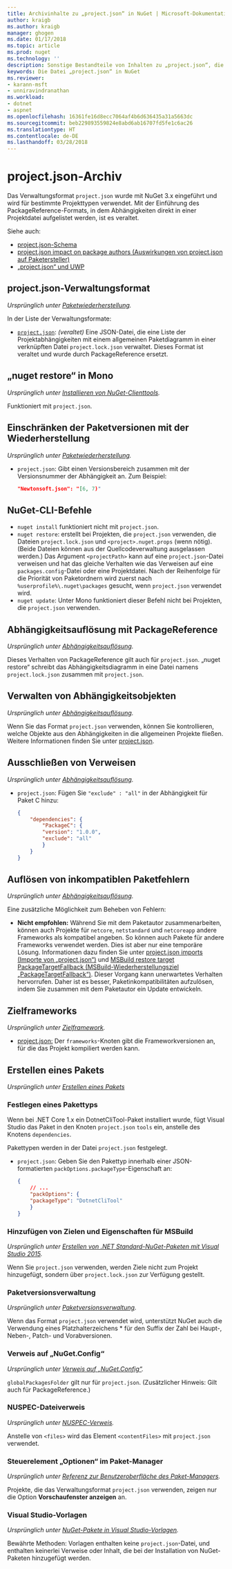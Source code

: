 ```yaml
---
title: Archivinhalte zu „project.json“ in NuGet | Microsoft-Dokumentation
author: kraigb
ms.author: kraigb
manager: ghogen
ms.date: 01/17/2018
ms.topic: article
ms.prod: nuget
ms.technology: ''
description: Sonstige Bestandteile von Inhalten zu „project.json“, die aus anderen Bereichen der NuGet-Dokumentation entfernt wurden.
keywords: Die Datei „project.json“ in NuGet
ms.reviewer:
- karann-msft
- unniravindranathan
ms.workload:
- dotnet
- aspnet
ms.openlocfilehash: 16361fe16d8ecc7064af4b6d636435a31a5663dc
ms.sourcegitcommit: beb229893559824e8abd6ab16707fd5fe1c6ac26
ms.translationtype: HT
ms.contentlocale: de-DE
ms.lasthandoff: 03/28/2018
---
```

# <a name="projectjson-archive"></a>project.json-Archiv

Das Verwaltungsformat `project.json` wurde mit NuGet 3.x eingeführt und wird für bestimmte Projekttypen verwendet. Mit der Einführung des PackageReference-Formats, in dem Abhängigkeiten direkt in einer Projektdatei aufgelistet werden, ist es veraltet.

Siehe auch:

- [project.json-Schema](project-json.md)
- [project.json impact on package authors (Auswirkungen von project.json auf Paketersteller)](project-json-impact.md)
- [„project.json“ und UWP](project-json-and-uwp.md)

## <a name="projectjson-management-format"></a>project.json-Verwaltungsformat

*Ursprünglich unter [Paketwiederherstellung](../what-is-nuget.md).*

In der Liste der Verwaltungsformate:

- [`project.json`](project-json.md): *(veraltet)* Eine JSON-Datei, die eine Liste der Projektabhängigkeiten mit einem allgemeinen Paketdiagramm in einer verknüpften Datei `project.lock.json` verwaltet. Dieses Format ist veraltet und wurde durch PackageReference ersetzt.

## <a name="nuget-restore-on-mono"></a>„nuget restore“ in Mono

*Ursprünglich unter [Installieren von NuGet-Clienttools](../install-nuget-client-tools.md).*

Funktioniert mit `project.json`.

## <a name="constraining-package-versions-with-restore"></a>Einschränken der Paketversionen mit der Wiederherstellung

*Ursprünglich unter [Paketwiederherstellung](../consume-packages/package-restore.md#constraining-package-versions-with-restore).*

- `project.json`: Gibt einen Versionsbereich zusammen mit der Versionsnummer der Abhängigkeit an. Zum Beispiel:

    ```json
    "Newtonsoft.json": "[6, 7)"
    ```

## <a name="nuget-cli-commands"></a>NuGet-CLI-Befehle

- `nuget install` funktioniert nicht mit `project.json`.
- `nuget restore`: erstellt bei Projekten, die `project.json` verwenden, die Dateien `project.lock.json` und `<project>.nuget.props` (wenn nötig). (Beide Dateien können aus der Quellcodeverwaltung ausgelassen werden.) Das Argument `<projectPath>` kann auf eine `project.json`-Datei verweisen und hat das gleiche Verhalten wie das Verweisen auf eine `packages.config`-Datei oder eine Projektdatei. Nach der Reihenfolge für die Priorität von Paketordnern wird zuerst nach `%userprofile%\.nuget\packages` gesucht, wenn `project.json` verwendet wird.
- `nuget update`: Unter Mono funktioniert dieser Befehl nicht bei Projekten, die `project.json` verwenden.

## <a name="dependency-resolution-with-packagereference"></a>Abhängigkeitsauflösung mit PackageReference

*Ursprünglich unter [Abhängigkeitsauflösung](../consume-packages/dependency-resolution.md#dependency-resolution-with-packagereference).*

Dieses Verhalten von PackageReference gilt auch für `project.json`. „nuget restore“ schreibt das Abhängigkeitsdiagramm in eine Datei namens `project.lock.json` zusammen mit `project.json`.

## <a name="managing-dependency-assets"></a>Verwalten von Abhängigkeitsobjekten

*Ursprünglich unter [Abhängigkeitsauflösung](../consume-packages/dependency-resolution.md#managing-dependency-assets).*

Wenn Sie das Format `project.json` verwenden, können Sie kontrollieren, welche Objekte aus den Abhängigkeiten in die allgemeinen Projekte fließen. Weitere Informationen finden Sie unter [project.json](project-json.md).

## <a name="excluding-references"></a>Ausschließen von Verweisen

*Ursprünglich unter [Abhängigkeitsauflösung](../consume-packages/dependency-resolution.md#excluding-references).*

- `project.json`: Fügen Sie `"exclude" : "all"` in der Abhängigkeit für Paket C hinzu:

    ```json
    {
        "dependencies": {
            "PackageC": {
            "version": "1.0.0",
            "exclude": "all"
            }
        }
    }
    ```

## <a name="resolving-incompatible-package-errors"></a>Auflösen von inkompatiblen Paketfehlern

*Ursprünglich unter [Abhängigkeitsauflösung](../consume-packages/dependency-resolution.md#resolving-incompatible-package-errors).*

Eine zusätzliche Möglichkeit zum Beheben von Fehlern:

- **Nicht empfohlen:** Während Sie mit dem Paketautor zusammenarbeiten, können auch Projekte für `netcore`, `netstandard` und `netcoreapp` andere Frameworks als kompatibel angeben. So können auch Pakete für andere Frameworks verwendet werden. Dies ist aber nur eine temporäre Lösung. Informationen dazu finden Sie unter [project.json imports (Importe von „project.json“)](project-json.md#imports) und [MSBuild restore target PackageTargetFallback (MSBuild-Wiederherstellungsziel „PackageTargetFallback“)](../reference/msbuild-targets.md#packagetargetfallback). Dieser Vorgang kann unerwartetes Verhalten hervorrufen. Daher ist es besser, Paketinkompatibilitäten aufzulösen, indem Sie zusammen mit dem Paketautor ein Update entwickeln.

## <a name="target-frameworks"></a>Zielframeworks

*Ursprünglich unter [Zielframework](../reference/target-frameworks.md).*

- [project.json:](project-json.md) Der `frameworks`-Knoten gibt die Frameworkversionen an, für die das Projekt kompiliert werden kann.

## <a name="creating-a-package"></a>Erstellen eines Pakets

*Ursprünglich unter [Erstellen eines Pakets](../create-packages/creating-a-package.md)*

### <a name="setting-a-package-type"></a>Festlegen eines Pakettyps

Wenn bei .NET Core 1.x ein DotnetCliTool-Paket installiert wurde, fügt Visual Studio das Paket in den Knoten `project.json` `tools` ein, anstelle des Knotens `dependencies`.

Pakettypen werden in der Datei `project.json` festgelegt.

- `project.json`: Geben Sie den Pakettyp innerhalb einer JSON-formatierten `packOptions.packageType`-Eigenschaft an:

    ```json
    {
        // ...
        "packOptions": {
        "packageType": "DotnetCliTool"
        }
    }
    ```

### <a name="adding-targets-and-props-for-msbuild"></a>Hinzufügen von Zielen und Eigenschaften für MSBuild

*Ursprünglich unter [Erstellen von .NET Standard-NuGet-Paketen mit Visual Studio 2015](../guides/create-net-standard-packages-vs2015.md).*

Wenn Sie `project.json` verwenden, werden Ziele nicht zum Projekt hinzugefügt, sondern über `project.lock.json` zur Verfügung gestellt.

### <a name="package-versioning"></a>Paketversionsverwaltung

*Ursprünglich unter [Paketversionsverwaltung](../reference/package-versioning.md).*

Wenn das Format `project.json` verwendet wird, unterstützt NuGet auch die Verwendung eines Platzhalterzeichens \* für den Suffix der Zahl bei Haupt-, Neben-, Patch- und Vorabversionen.

### <a name="nugetconfig-reference"></a>Verweis auf „NuGet.Config“

*Ursprünglich unter [Verweis auf „NuGet.Config“](../reference/nuget-config-file.md).*

`globalPackagesFolder` gilt nur für `project.json`. (Zusätzlicher Hinweis: Gilt auch für PackageReference.)

### <a name="nuspec-file-reference"></a>NUSPEC-Dateiverweis

*Ursprünglich unter [NUSPEC-Verweis](../reference/nuspec.md).*

Anstelle von `<files>` wird das Element `<contentFiles>` mit `project.json` verwendet.

### <a name="package-manager-options-control"></a>Steuerelement „Optionen“ im Paket-Manager

*Ursprünglich unter [Referenz zur Benutzeroberfläche des Paket-Managers](../tools/package-manager-ui.md).*

Projekte, die das Verwaltungsformat `project.json` verwenden, zeigen nur die Option **Vorschaufenster anzeigen** an.

### <a name="visual-studio-templates"></a>Visual Studio-Vorlagen

*Ursprünglich unter [NuGet-Pakete in Visual Studio-Vorlagen](../visual-studio-extensibility/visual-studio-templates.md).*

Bewährte Methoden: Vorlagen enthalten keine `project.json`-Datei, und enthalten keinerlei Verweise oder Inhalt, die bei der Installation von NuGet-Paketen hinzugefügt werden.